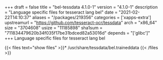 +++
draft = false
title = "bel-tessdata 4.1.0-1"
version = "4.1.0-1"
description = "Language specific files for tesseract lang bel"
date = "2021-02-22T14:10:37"
aliases = "/packages/219356"
categories = ['xapps-extra']
upstreamurl = "https://github.com/tesseract-ocr/tessdata"
arch = "x86_64"
size = "3704608"
usize = "11185898"
sha1sum = "711834479620b34f035f17be31bdced82a53016d"
depends = "['glibc']"
+++
Language specific files for tesseract lang bel

{{< files text="show files" >}}* /usr/share/tessdata/bel.traineddata
{{< /files >}}